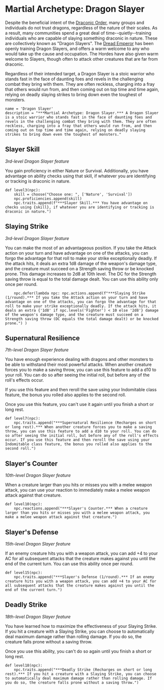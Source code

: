 # Martial Archetype: Dragon Slayer
Despite the beneficial intent of the [Draconic Order](../../Organizations/MilitantOrders/DraconicOrder/), many groups and individuals do not trust dragons, regardless of the nature of their scales. As a result, many communities spend a great deal of time--quietly--training individuals who are capable of slaying something draconic in nature. These are collectively known as "Dragon Slayers". The [Dread Emperor](../../People/DreadEmperor.md) has been openly training Dragon Slayers, and offers a warm welcome to any who would take up the cause and occupation. The Hordes have also given warm welcome to Slayers, though often to attack other creatures that are far from draconic.

Regardless of their intended target, a Dragon Slayer is a stoic warrior who stands fast in the face of daunting foes and revels in the challenging combat they bring with them. They are often reckless, charging into a fray that others would run from, and then coming out on top time and time again, relying on deadly slaying strikes to bring down even the toughest of monsters.

```
name = 'Dragon Slayer'
description = "***Martial Archetype: Dragon Slayer.*** A Dragon Slayer is a stoic warrior who stands fast in the face of daunting foes and revels in the challenging combat they bring with them. They are often reckless, charging into a fray that others would run from, and then coming out on top time and time again, relying on deadly slaying strikes to bring down even the toughest of monsters."
```

## Slayer Skill
*3rd-level Dragon Slayer feature*

You gain proficiency in either Nature or Survival. Additionally, you have advantage on ability checks using that skill, if whatever you are identifying or tracking is draconic in nature.

```
def level3(npc):
    skill = choose("Choose one: ", ['Nature', 'Survival'])
    npc.proficiencies.append(skill)
    npc.traits.append(f"***Slayer Skill.*** You have advantage on checks using {skill}, if whatever you are identifying or tracking is draconic in nature.")
```

## Slaying Strike
*3rd-level Dragon Slayer feature*
 
You can make the most of an advantageous position. If you take the Attack action on your turn and have advantage on one of the attacks, you can forgo the advantage for that roll to make your strike exceptionally deadly. If the attack hits, it deals an extra 1d8 damage of the weapon's damage type, and the creature must succeed on a Strength saving throw or be knocked prone. This damage increases to 2d8 at 10th level. The DC for the Strength saving throw is equal to the total damage dealt. You can use this ability only once per round.

```
    npc.defer(lambda npc: npc.actions.append(f"***Slaying Strike (1/round).*** If you take the Attack action on your turn and have advantage on one of the attacks, you can forgo the advantage for that roll to make your strike exceptionally deadly. If the attack hits, it deals an extra {'1d8' if npc.levels('Fighter') < 10 else '2d8'} damage of the weapon's damage type, and the creature must succeed on a Strength saving throw (DC equals the total damage dealt) or be knocked prone.") )
```

## Supernatural Resilience
*7th-level Dragon Slayer feature*
 
You have enough experience dealing with dragons and other monsters to be able to withstand their most powerful attacks. When another creature forces you to make a saving throw, you can use this feature to add a d10 to your roll. You can do so after seeing the initial roll, but before any of the roll's effects occur.

If you use this feature and then reroll the save using your Indomitable class feature, the bonus you rolled also applies to the second roll.

Once you use this feature, you can't use it again until you finish a short or long rest.

```
def level7(npc):
    npc.traits.append("***Supernatural Resilience (Recharges on short or long rest).*** When another creature forces you to make a saving throw, you can use this feature to add a d10 to your roll. You can do so after seeing the initial roll, but before any of the roll's effects occur. If you use this feature and then reroll the save using your Indomitable class feature, the bonus you rolled also applies to the second roll.")
```

## Slayer's Counter
*10th-level Dragon Slayer feature*
 
When a creature larger than you hits or misses you with a melee weapon attack, you can use your reaction to immediately make a melee weapon attack against that creature.

```
def level10(npc):
    npc.reactions.append("***Slayer's Counter.*** When a creature larger than you hits or misses you with a melee weapon attack, you make a melee weapon attack against that creature.")
```

## Slayer's Defense
*15th-level Dragon Slayer feature*
 
If an enemy creature hits you with a weapon attack, you can add +4 to your AC for all subsequent attacks that the creature makes against you until the end of the current turn. You can use this ability once per round.

```
def level15(npc):
    npc.traits.append("***Slayer's Defense (1/round).*** If an enemy creature hits you with a weapon attack, you can add +4 to your AC for all subsequent attacks that the creature makes against you until the end of the current turn.")
```

## Deadly Strike
*18th-level Dragon Slayer feature*
 
You have learned how to maximize the effectiveness of your Slaying Strike. If you hit a creature with a Slaying Strike, you can choose to automatically deal maximum damage rather than rolling damage. If you do so, the creature falls prone without a saving throw.

Once you use this ability, you can't do so again until you finish a short or long rest.

```
def level18(npc):
    npc.traits.append("***Deadly Strike (Recharges on short or long rest).*** If you hit a creature with a Slaying Strike, you can choose to automatically deal maximum damage rather than rolling damage. If you do so, the creature falls prone without a saving throw.")
```
